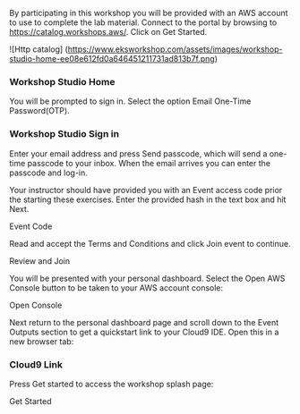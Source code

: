 By participating in this workshop you will be provided with an AWS account to use to complete the lab material. Connect to the portal by browsing to https://catalog.workshops.aws/. Click on Get Started.

![Http catalog]
(https://www.eksworkshop.com/assets/images/workshop-studio-home-ee08e612fd0a646451211731ad813b7f.png)

### Workshop Studio Home

You will be prompted to sign in. Select the option Email One-Time Password(OTP).

### Workshop Studio Sign in

Enter your email address and press Send passcode, which will send a one-time passcode to your inbox. When the email arrives you can enter the passcode and log-in.

Your instructor should have provided you with an Event access code prior the starting these exercises. Enter the provided hash in the text box and hit Next.

Event Code

Read and accept the Terms and Conditions and click Join event to continue.

Review and Join

You will be presented with your personal dashboard. Select the Open AWS Console button to be taken to your AWS account console:

Open Console

Next return to the personal dashboard page and scroll down to the Event Outputs section to get a quickstart link to your Cloud9 IDE. Open this in a new browser tab:

### Cloud9 Link

Press Get started to access the workshop splash page:

Get Started
